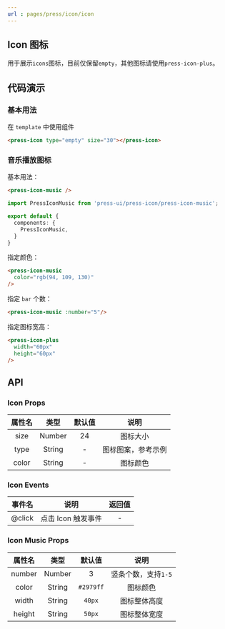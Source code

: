 ```yaml
---
url : pages/press/icon/icon
---
```


## Icon 图标

用于展示`icons`图标，目前仅保留`empty`，其他图标请使用`press-icon-plus`。

## 代码演示

### 基本用法

在 ``template`` 中使用组件

```html
<press-icon type="empty" size="30"></press-icon>
```

### 音乐播放图标

基本用法：

```html
<press-icon-music />
```

```ts
import PressIconMusic from 'press-ui/press-icon/press-icon-music';

export default {
  components: {
    PressIconMusic,
  }
}
```


指定颜色：

```html
<press-icon-music
  color="rgb(94, 109, 130)"
/>
```

指定 `bar` 个数：

```html
<press-icon-music :number="5"/>
```


指定图标宽高：

```html
<press-icon-plus 
  width="60px"
  height="60px"
/>
```



## API

### Icon Props

| 属性名 |  类型  | 默认值 |        说明        |
| :----: | :----: | :----: | :----------------: |
|  size  | Number |   24   |      图标大小      |
|  type  | String |   -    | 图标图案，参考示例 |
| color  | String |   -    |      图标颜色      |

### Icon Events

| 事件名 |        说明        | 返回值 |
| :----: | :----------------: | :----: |
| @click | 点击 Icon 触发事件 |   -    |


### Icon Music Props


| 属性名 |  类型  |  默认值   |        说明         |
| :----: | :----: | :-------: | :-----------------: |
| number | Number |     3     | 竖条个数，支持`1-5` |
| color  | String | `#2979ff` |      图标颜色       |
| width  | String |  `40px`   |    图标整体高度     |
| height | String |  `50px`   |    图标整体宽度     |